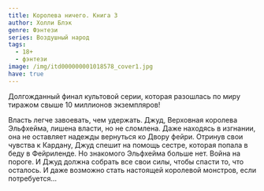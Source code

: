 ```yaml
---
title: Королева ничего. Книга 3
author: Холли Блэк
genre: Фэнтези
series: Воздушный народ
tags:
  - 18+
  - фэнтези
image: /img/itd000000001018578_cover1.jpg
have: true
---
```

Долгожданный финал культовой серии, которая разошлась по миру тиражом свыше 10 миллионов экземпляров!

Власть легче завоевать, чем удержать. Джуд, Верховная королева Эльфхейма, лишена власти, но не сломлена. Даже находясь в изгнании, она не оставляет надежды вернуться ко Двору фейри. Отринув свои чувства к Кардану, Джуд спешит на помощь сестре,  которая попала в беду в Фейриленде. Но знакомого Эльфхейма больше нет. Война на пороге. И Джуд должна собрать все свои силы, чтобы спасти то, что осталось. И даже возможно стать настоящей королевой монстров, если потребуется…
